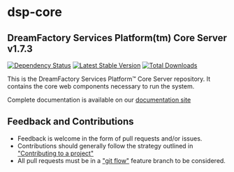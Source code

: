 # dsp-core

## DreamFactory Services Platform(tm) Core Server v1.7.3
[![Dependency Status](https://www.versioneye.com/php/dreamfactory:dsp-core/badge.png)](https://www.versioneye.com/php/dreamfactory:dsp-core)
[![Latest Stable Version](https://poser.pugx.org/dreamfactory/dsp-core/version.png)](https://packagist.org/packages/dreamfactory/dsp-core)
[![Total Downloads](https://poser.pugx.org/dreamfactory/dsp-core/d/total.png)](https://packagist.org/packages/dreamfactory/dsp-core)

This is the DreamFactory Services Platform&trade; Core Server repository. It contains the core web components necessary to run the system.

Complete documentation is available on our [documentation site](https://github.com/dreamfactorysoftware/dsp-core/wiki)

## Feedback and Contributions

* Feedback is welcome in the form of pull requests and/or issues.
* Contributions should generally follow the strategy outlined in ["Contributing
  to a project"](https://help.github.com/articles/fork-a-repo#contributing-to-a-project)
* All pull requests must be in a ["git flow"](https://github.com/nvie/gitflow) feature branch to be considered.
